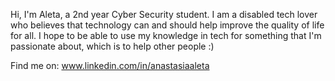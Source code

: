 
Hi, I'm Aleta, a 2nd year Cyber Security student.
I am a disabled tech lover who believes that technology can and should help improve the quality of life for all.
I hope to be able to use my knowledge in tech for something that I'm passionate about, which is to help other people :)

Find me on:
www.linkedin.com/in/anastasiaaleta

<!---
anastasiaaleta/anastasiaaleta is a ✨ special ✨ repository because its `README.md` (this file) appears on your GitHub profile.
You can click the Preview link to take a look at your changes.
--->
